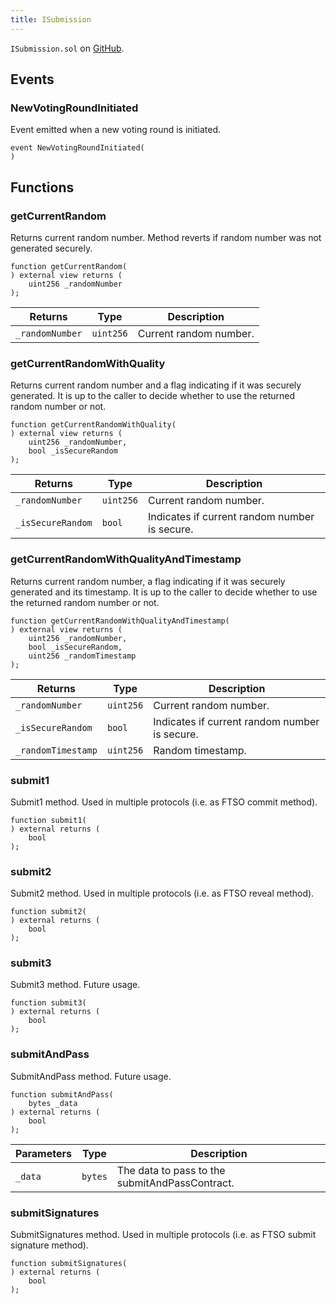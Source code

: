 ```yaml
---
title: ISubmission
---
```


<!-- This is an autogenerated file. Do not edit! -->

`ISubmission.sol` on [GitHub](https://github.com/flare-foundation/flare-smart-contracts-v2/blob/main/contracts/userInterfaces/ISubmission.sol).

## Events

### NewVotingRoundInitiated

Event emitted when a new voting round is initiated.

```solidity
event NewVotingRoundInitiated(
)
```

## Functions

### getCurrentRandom

Returns current random number. Method reverts if random number was not generated securely.

```solidity
function getCurrentRandom(
) external view returns (
    uint256 _randomNumber
);
```

| Returns         | Type      | Description            |
| --------------- | --------- | ---------------------- |
| `_randomNumber` | `uint256` | Current random number. |

### getCurrentRandomWithQuality

Returns current random number and a flag indicating if it was securely generated.
It is up to the caller to decide whether to use the returned random number or not.

```solidity
function getCurrentRandomWithQuality(
) external view returns (
    uint256 _randomNumber,
    bool _isSecureRandom
);
```

| Returns           | Type      | Description                                   |
| ----------------- | --------- | --------------------------------------------- |
| `_randomNumber`   | `uint256` | Current random number.                        |
| `_isSecureRandom` | `bool`    | Indicates if current random number is secure. |

### getCurrentRandomWithQualityAndTimestamp

Returns current random number, a flag indicating if it was securely generated and its timestamp.
It is up to the caller to decide whether to use the returned random number or not.

```solidity
function getCurrentRandomWithQualityAndTimestamp(
) external view returns (
    uint256 _randomNumber,
    bool _isSecureRandom,
    uint256 _randomTimestamp
);
```

| Returns            | Type      | Description                                   |
| ------------------ | --------- | --------------------------------------------- |
| `_randomNumber`    | `uint256` | Current random number.                        |
| `_isSecureRandom`  | `bool`    | Indicates if current random number is secure. |
| `_randomTimestamp` | `uint256` | Random timestamp.                             |

### submit1

Submit1 method. Used in multiple protocols (i.e. as FTSO commit method).

```solidity
function submit1(
) external returns (
    bool
);
```

### submit2

Submit2 method. Used in multiple protocols (i.e. as FTSO reveal method).

```solidity
function submit2(
) external returns (
    bool
);
```

### submit3

Submit3 method. Future usage.

```solidity
function submit3(
) external returns (
    bool
);
```

### submitAndPass

SubmitAndPass method. Future usage.

```solidity
function submitAndPass(
    bytes _data
) external returns (
    bool
);
```

| Parameters | Type    | Description                                    |
| ---------- | ------- | ---------------------------------------------- |
| `_data`    | `bytes` | The data to pass to the submitAndPassContract. |

### submitSignatures

SubmitSignatures method. Used in multiple protocols (i.e. as FTSO submit signature method).

```solidity
function submitSignatures(
) external returns (
    bool
);
```
